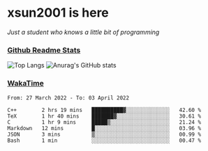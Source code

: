 # xsun2001 is here

*Just a student who knows a little bit of programming*

### [Github Readme Stats](https://github.com/anuraghazra/github-readme-stats)

![Top Langs](https://github-readme-stats.vercel.app/api/top-langs/?username=xsun2001&layout=compact&theme=radical) ![Anurag's GitHub stats](https://github-readme-stats.vercel.app/api?username=xsun2001&show_icons=true&theme=radical)

### [WakaTime](https://wakatime.com)

<!--START_SECTION:waka-->

```text
From: 27 March 2022 - To: 03 April 2022

C++        2 hrs 19 mins   ██████████▓░░░░░░░░░░░░░░   42.60 %
TeX        1 hr 40 mins    ███████▓░░░░░░░░░░░░░░░░░   30.61 %
C          1 hr 9 mins     █████▒░░░░░░░░░░░░░░░░░░░   21.24 %
Markdown   12 mins         █░░░░░░░░░░░░░░░░░░░░░░░░   03.96 %
JSON       3 mins          ▒░░░░░░░░░░░░░░░░░░░░░░░░   00.99 %
Bash       1 min           ░░░░░░░░░░░░░░░░░░░░░░░░░   00.47 %
```

<!--END_SECTION:waka-->
